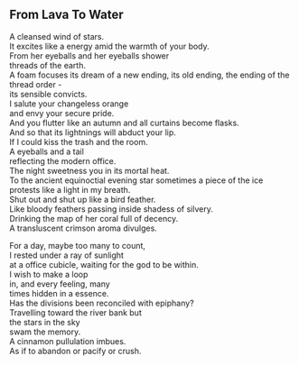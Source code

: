 From Lava To Water
------------------
A cleansed wind of stars.  
It excites like a energy amid the warmth of your body.  
From her eyeballs and her eyeballs shower  
threads of the earth.  
A foam focuses its dream of a new ending, its old ending, the ending of the thread order -  
its sensible convicts.  
I salute your changeless orange  
and envy your secure pride.  
And you flutter like an autumn and all curtains become flasks.  
And so that its lightnings will abduct your lip.  
If I could kiss the trash and the room.  
A eyeballs and a tail  
reflecting the modern office.  
The night sweetness you in its mortal heat.  
To the ancient equinoctial evening star sometimes a piece of the ice  
protests like a light in my breath.  
Shut out and shut up like a bird feather.  
Like bloody feathers passing inside shadess of silvery.  
Drinking the map of her coral full of decency.  
A transluscent crimson aroma divulges.  
  
For a day, maybe too many to count,  
I rested under a ray of sunlight  
at a office cubicle, waiting for the god to be within.  
I wish to make a loop  
in, and every feeling, many  
times hidden in a essence.  
Has the divisions been reconciled with epiphany?  
Travelling toward the river bank but  
the stars in the sky  
swam the memory.  
A cinnamon pullulation imbues.  
As if to abandon or pacify or crush.  
